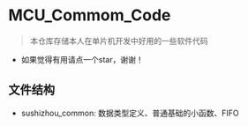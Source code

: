 # MCU_Commom_Code
>   本仓库存储本人在单片机开发中好用的一些软件代码

-   如果觉得有用请点一个star，谢谢！

## 文件结构

-   sushizhou_common: 数据类型定义、普通基础的小函数、FIFO
